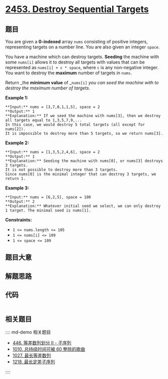 # [2453. Destroy Sequential Targets](https://leetcode.com/problems/destroy-sequential-targets)

## 题目

You are given a **0-indexed** array `nums` consisting of positive integers,
representing targets on a number line. You are also given an integer `space`.

You have a machine which can destroy targets. **Seeding** the machine with
some `nums[i]` allows it to destroy all targets with values that can be
represented as `nums[i] + c * space`, where `c` is any non-negative integer.
You want to destroy the **maximum** number of targets in `nums`.

Return _the **minimum value** of _`nums[i]` _you can seed the machine with to
destroy the maximum number of targets._



**Example 1:**

    
    
    **Input:** nums = [3,7,8,1,1,5], space = 2
    **Output:** 1
    **Explanation:** If we seed the machine with nums[3], then we destroy all targets equal to 1,3,5,7,9,... 
    In this case, we would destroy 5 total targets (all except for nums[2]). 
    It is impossible to destroy more than 5 targets, so we return nums[3].
    

**Example 2:**

    
    
    **Input:** nums = [1,3,5,2,4,6], space = 2
    **Output:** 1
    **Explanation:** Seeding the machine with nums[0], or nums[3] destroys 3 targets. 
    It is not possible to destroy more than 3 targets.
    Since nums[0] is the minimal integer that can destroy 3 targets, we return 1.
    

**Example 3:**

    
    
    **Input:** nums = [6,2,5], space = 100
    **Output:** 2
    **Explanation:** Whatever initial seed we select, we can only destroy 1 target. The minimal seed is nums[1].
    



**Constraints:**

  * `1 <= nums.length <= 105`
  * `1 <= nums[i] <= 109`
  * `1 <= space <= 109`


## 题目大意

## 解题思路

## 代码

```javascript

```

## 相关题目

:::: md-demo 相关题目
- [446. 等差数列划分 II - 子序列](https://leetcode.com/problems/arithmetic-slices-ii-subsequence)
- [1010. 总持续时间可被 60 整除的歌曲](https://leetcode.com/problems/pairs-of-songs-with-total-durations-divisible-by-60)
- [1027. 最长等差数列](https://leetcode.com/problems/longest-arithmetic-subsequence)
- [1218. 最长定差子序列](https://leetcode.com/problems/longest-arithmetic-subsequence-of-given-difference)

::::
